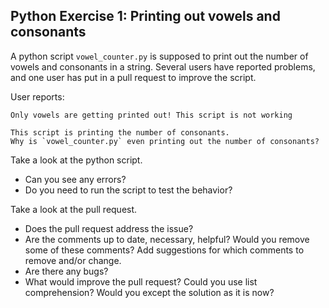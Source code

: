 ## Python Exercise 1: Printing out vowels and consonants

A python script `vowel_counter.py` is supposed to print out the number of vowels and consonants in a string.
Several users have reported problems, and one user has put in a pull request to improve the script. 

User reports:

```
Only vowels are getting printed out! This script is not working
```

```
This script is printing the number of consonants.
Why is `vowel_counter.py` even printing out the number of consonants?  
```

Take a look at the python script.  

* Can you see any errors?
* Do you need to run the script to test the behavior?


Take a look at the pull request.

* Does the pull request address the issue?
* Are the comments up to date, necessary, helpful? Would you remove some of these comments? Add suggestions for which comments to remove and/or change.
* Are there any bugs?
* What would improve the pull request? Could you use list comprehension? Would you except the solution as it is now?
